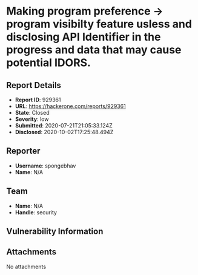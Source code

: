 # Making program preference -> program visibilty feature usless and disclosing API Identifier in the progress and data that may cause potential IDORS.

## Report Details
- **Report ID**: 929361
- **URL**: https://hackerone.com/reports/929361
- **State**: Closed
- **Severity**: low
- **Submitted**: 2020-07-21T21:05:33.124Z
- **Disclosed**: 2020-10-02T17:25:48.494Z

## Reporter
- **Username**: spongebhav
- **Name**: N/A

## Team
- **Name**: N/A
- **Handle**: security

## Vulnerability Information


## Attachments
No attachments
